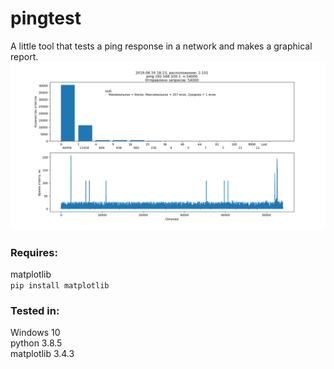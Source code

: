 # pingtest
A little tool that tests a ping response in a network and makes a graphical report.
![Пример](https://github.com/balduser/pingtest/blob/main/logo.png)
### Requires:
matplotlib  
`pip install matplotlib`

### Tested in:
Windows 10  
python 3.8.5  
matplotlib 3.4.3  
